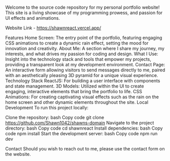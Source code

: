 Welcome to the source code repository for my personal portfolio website! This site is a living showcase of my programming prowess, and passion for UI effects and animations.

Website Link - https://shawnreact.vercel.app/

Features
Home Screen: The entry point of the portfolio, featuring engaging CSS animations to create a dynamic rain effect, setting the mood for innovation and creativity.
About Me: A section where I share my journey, my interests, and what drives my passion for coding and design.
What I Use: Insight into the technology stack and tools that empower my projects, providing a transparent look at my development environment.
Contact Page: An interactive form allowing visitors to send messages directly to me, paired with an aesthetically pleasing 3D pyramid for a unique visual experience.
Technology Stack
ReactJS: For building a user interface with components and state management.
3D Models: Utilized within the UI to create engaging, interactive elements that bring the portfolio to life.
CSS Animations: For creating captivating visual effects such as the rain on the home screen and other dynamic elements throughout the site.
Local Development
To run this project locally:

Clone the repository:
bash
Copy code
git clone https://github.com/Shawn1042/shawns-domain
Navigate to the project directory:
bash
Copy code
cd shawnreact
Install dependencies:
bash
Copy code
npm install
Start the development server:
bash
Copy code
npm run dev


Contact
Should you wish to reach out to me, please use the contact form on the website.
